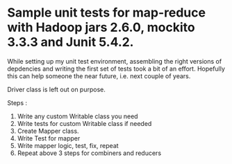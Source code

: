 # Sample unit tests for map-reduce with Hadoop jars 2.6.0, mockito 3.3.3 and Junit 5.4.2. 

While setting up my unit test environment, assembling the right versions of depdencies and writing the first set of tests took a bit of an effort. Hopefully this can help someone the near future, i.e. next couple of years. 

Driver class is left out on purpose.

Steps : 
1. Write any custom Writable class you need
1. Write tests for custom Writable class if needed
1. Create Mapper class.
2. Write Test for mapper
1. Write mapper logic, test, fix, repeat
1. Repeat above 3 steps for combiners and reducers
